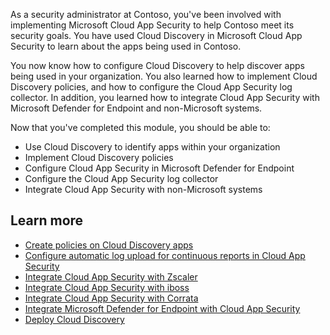 As a security administrator at Contoso, you've been involved with implementing Microsoft Cloud App Security to help Contoso meet its security goals. You have used Cloud Discovery in Microsoft Cloud App Security to learn about the apps being used in Contoso.

You now know how to configure Cloud Discovery to help discover apps being used in your organization. You also learned how to implement Cloud Discovery policies, and how to configure the Cloud App Security log collector. In addition, you learned how to integrate Cloud App Security with Microsoft Defender for Endpoint and non-Microsoft systems.

Now that you've completed this module, you should be able to:

- Use Cloud Discovery to identify apps within your organization
- Implement Cloud Discovery policies
- Configure Cloud App Security in Microsoft Defender for Endpoint
- Configure the Cloud App Security log collector
- Integrate Cloud App Security with non-Microsoft systems

## Learn more

- [Create policies on Cloud Discovery apps](/cloud-app-security/cloud-discovery-policies?azure-portal=true)
- [Configure automatic log upload for continuous reports in Cloud App Security](/cloud-app-security/discovery-docker?azure-portal=true)
- [Integrate Cloud App Security with Zscaler](/cloud-app-security/zscaler-integration?azure-portal=true)
- [Integrate Cloud App Security with iboss](/cloud-app-security/iboss-integration?azure-portal=true)
- [Integrate Cloud App Security with Corrata](/cloud-app-security/corrata-integration?azure-portal=true)
- [Integrate Microsoft Defender for Endpoint with Cloud App Security](/cloud-app-security/mde-integration?azure-portal=true)
- [Deploy Cloud Discovery](/cloud-app-security/set-up-cloud-discovery?azure-portal=true)
